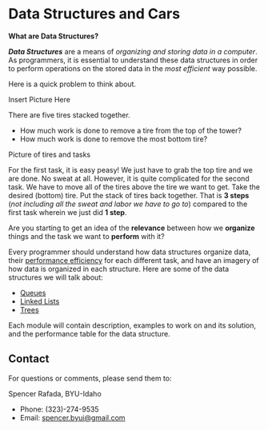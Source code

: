 # Data Structures and Cars

**What are Data Structures?**

***Data Structures*** are a means of *organizing and storing data in a computer*. As programmers, it is essential to understand these data structures in order to perform operations on the stored data in the *most efficient* way possible.

Here is a quick problem to think about. 

Insert Picture Here

There are five tires stacked together. 
- How much work is done to remove a tire from the top of the tower?
- How much work is done to remove the most bottom tire?

Picture of tires and tasks

For the first task, it is easy peasy! We just have to grab the top tire and we are done. No sweat at all. However, it is quite complicated for the second task. We have to move all of the tires above the tire we want to get. Take the desired (bottom) tire. Put the stack of tires back together. That is **3 steps** (*not including all the sweat and labor we have to go to*) compared to the first task wherein we just did **1 step**.

Are you starting to get an idea of the **relevance** between how we **organize** things and the task we want to **perform** with it?

Every programmer should understand how data structures organize data, their [performance efficiency](0.5-performance.md) for each different task, and have an imagery of how data is organized in each structure. Here are some of the data structures we will talk about:
- [Queues](1-queue.md)
- [Linked Lists](2-linkedlist.md)
- [Trees](3-trees.md)

Each module will contain description, examples to work on and its solution, and the performance table for the data structure.

## Contact

For questions or comments, please send them to:

Spencer Rafada, BYU-Idaho

* Phone: (323)-274-9535
* Email: spencer.byui@gmail.com